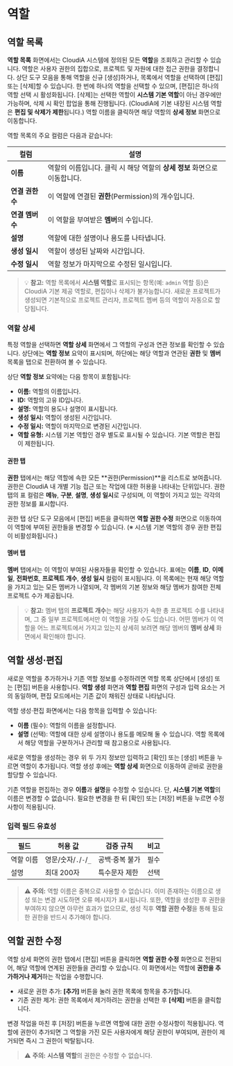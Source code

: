 # 역할 

## 역할 목록
**역할 목록** 화면에서는 CloudiA 시스템에 정의된 모든 **역할**을 조회하고 관리할 수 있습니다. 역할은 사용자 권한의 집합으로, 프로젝트 및 자원에 대한 접근 권한을 결정합니다. 상단 도구 모음을 통해 역할을 신규 [생성]하거나, 목록에서 역할을 선택하여 [편집] 또는 [삭제]할 수 있습니다. 한 번에 하나의 역할을 선택할 수 있으며, [편집]은 하나의 역할 선택 시 활성화됩니다. [삭제]는 선택한 역할이 **시스템 기본 역할**이 아닌 경우에만 가능하며, 삭제 시 확인 팝업을 통해 진행됩니다. (CloudiA에 기본 내장된 시스템 역할은 **편집 및 삭제가 제한**됩니다.) 역할 이름을 클릭하면 해당 역할의 **상세 정보** 화면으로 이동합니다.

역할 목록의 주요 컬럼은 다음과 같습니다:

| 컬럼               | 설명                                                       |
| ------------------ | ---------------------------------------------------------- |
| **이름**           | 역할의 이름입니다. 클릭 시 해당 역할의 **상세 정보** 화면으로 이동합니다. |
| **연결 권한 수**   | 이 역할에 연결된 **권한**(Permission)의 개수입니다.           |
| **연결 멤버 수**   | 이 역할을 부여받은 **멤버**의 수입니다.                     |
| **설명**           | 역할에 대한 설명이나 용도를 나타냅니다.                     |
| **생성 일시**      | 역할이 생성된 날짜와 시간입니다.                            |
| **수정 일시**      | 역할 정보가 마지막으로 수정된 일시입니다.                    |

> 💡 **참고:** 역할 목록에서 **시스템 역할**로 표시되는 항목(예: `admin` 역할 등)은 CloudiA 기본 제공 역할로, 편집이나 삭제가 불가능합니다. 새로운 프로젝트가 생성되면 기본적으로 프로젝트 관리자, 프로젝트 멤버 등의 역할이 자동으로 할당됩니다.

### 역할 상세
특정 역할을 선택하면 **역할 상세** 화면에서 그 역할의 구성과 연관 정보를 확인할 수 있습니다. 상단에는 **역할 정보** 요약이 표시되며, 하단에는 해당 역할과 연관된 **권한** 및 **멤버** 목록을 탭으로 전환하여 볼 수 있습니다.

상단 **역할 정보** 요약에는 다음 항목이 포함됩니다:

- **이름:** 역할의 이름입니다.
- **ID:** 역할의 고유 ID입니다.
- **설명:** 역할의 용도나 설명이 표시됩니다.
- **생성 일시:** 역할이 생성된 시간입니다.
- **수정 일시:** 역할이 마지막으로 변경된 시간입니다.
- **역할 유형:** 시스템 기본 역할인 경우 별도로 표시될 수 있습니다. 기본 역할은 편집이 제한됩니다.

#### 권한 탭
**권한** 탭에서는 해당 역할에 속한 모든 **권한(Permission)**을 리스트로 보여줍니다. 권한은 CloudiA 내 개별 기능 접근 또는 작업에 대한 허용을 나타내는 단위입니다. 권한 탭의 표 컬럼은 **메뉴**, **구분**, **설명**, **생성 일시**로 구성되며, 이 역할이 가지고 있는 각각의 권한 정보를 표시합니다.

권한 탭 상단 도구 모음에서 [편집] 버튼을 클릭하면 **역할 권한 수정** 화면으로 이동하여 이 역할에 부여된 권한들을 변경할 수 있습니다. (※ 시스템 기본 역할의 경우 권한 편집이 비활성화됩니다.)

#### 멤버 탭
**멤버** 탭에서는 이 역할이 부여된 사용자들을 확인할 수 있습니다. 표에는 **이름**, **ID**, **이메일**, **전화번호**, **프로젝트 개수**, **생성 일시** 컬럼이 표시됩니다. 이 목록에는 현재 해당 역할을 가지고 있는 모든 멤버가 나열되며, 각 멤버의 기본 정보와 해당 멤버가 참여한 전체 프로젝트 수가 제공됩니다.

> 💡 **참고:** 멤버 탭의 **프로젝트 개수**는 해당 사용자가 속한 총 프로젝트 수를 나타내며, 그 중 일부 프로젝트에서만 이 역할을 가질 수도 있습니다. 어떤 멤버가 이 역할을 어느 프로젝트에서 가지고 있는지 상세히 보려면 해당 멤버의 **멤버 상세** 화면에서 확인해야 합니다.

## 역할 생성·편집
새로운 역할을 추가하거나 기존 역할 정보를 수정하려면 역할 목록 상단에서 [생성] 또는 [편집] 버튼을 사용합니다. **역할 생성** 화면과 **역할 편집** 화면의 구성과 입력 요소는 거의 동일하며, 편집 모드에서는 기존 값이 채워진 상태로 나타납니다.

역할 생성·편집 화면에서는 다음 항목을 입력할 수 있습니다:

- **이름** (필수): 역할의 이름을 설정합니다.
- **설명** (선택): 역할에 대한 상세 설명이나 용도를 메모해 둘 수 있습니다. 역할 목록에서 해당 역할을 구분하거나 관리할 때 참고용으로 사용됩니다.

새로운 역할을 생성하는 경우 위 두 가지 정보만 입력하고 [확인] 또는 [생성] 버튼을 누르면 역할이 추가됩니다. 역할 생성 후에는 **역할 상세** 화면으로 이동하여 곧바로 권한을 할당할 수 있습니다.

기존 역할을 편집하는 경우 **이름**과 **설명**을 수정할 수 있습니다. 단, **시스템 기본 역할**의 이름은 변경할 수 없습니다. 필요한 변경을 한 뒤 [확인] 또는 [저장] 버튼을 누르면 수정 사항이 적용됩니다.


### 입력 필드 유효성

| 필드 | 허용 값 | 검증 규칙 | 비고 |
|---|---|---|---|
| 역할 이름 | 영문/숫자/`.`/`-`/`_` | 공백·중복 불가 | 필수 |
| 설명 | 최대 200자 | 특수문자 제한 | 선택 |


> ⚠️ **주의:** 역할 이름은 중복으로 사용할 수 없습니다. 이미 존재하는 이름으로 생성 또는 변경 시도하면 오류 메시지가 표시됩니다. 또한, 역할을 생성한 후 권한을 부여하지 않으면 아무런 효과가 없으므로, 생성 직후 **역할 권한 수정**을 통해 필요한 권한을 반드시 추가해야 합니다.

## 역할 권한 수정
역할 상세 화면의 권한 탭에서 [편집] 버튼을 클릭하면 **역할 권한 수정** 화면으로 전환되어, 해당 역할에 연계된 권한들을 관리할 수 있습니다. 이 화면에서는 역할에 **권한을 추가하거나 제거**하는 작업을 수행합니다.

- 새로운 권한 추가: **[추가]** 버튼을 눌러 권한 목록에 항목을 추가합니다.
- 기존 권한 제거: 권한 목록에서 제거하려는 권한을 선택한 후 **[삭제]** 버튼을 클릭합니다.

변경 작업을 마친 후 [저장] 버튼을 누르면 역할에 대한 권한 수정사항이 적용됩니다. 역할에 권한이 추가되면 그 역할을 가진 모든 사용자에게 해당 권한이 부여되며, 권한이 제거되면 즉시 그 권한이 박탈됩니다.

> ⚠️ **주의:** **시스템 역할**의 권한은 수정할 수 없습니다. 